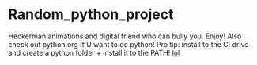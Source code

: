 # Random_python_project
Heckerman animations and digital friend who can bully you. Enjoy!
Also check out python.org If U want to do python!
Pro tip: install to the C: drive and create a python folder + install it to the PATH!
[lol](https://www.google.com)

